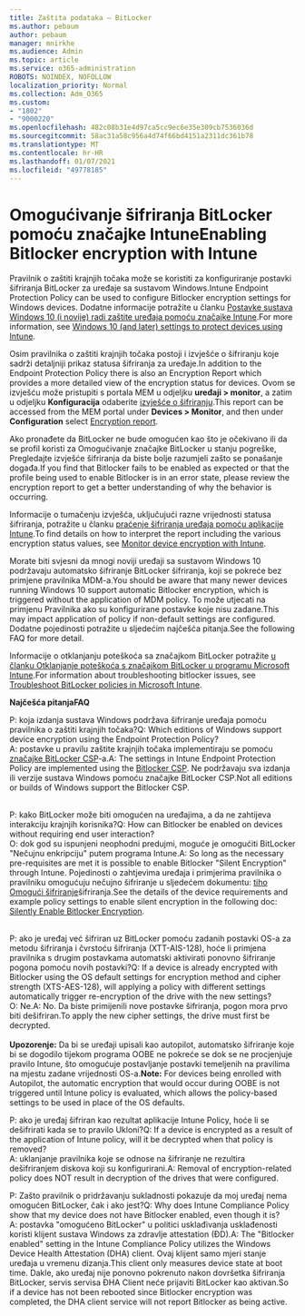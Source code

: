 ```yaml
---
title: Zaštita podataka – BitLocker
ms.author: pebaum
author: pebaum
manager: mnirkhe
ms.audience: Admin
ms.topic: article
ms.service: o365-administration
ROBOTS: NOINDEX, NOFOLLOW
localization_priority: Normal
ms.collection: Adm_O365
ms.custom:
- "1802"
- "9000220"
ms.openlocfilehash: 482c08b31e4d97ca5cc9ec6e35e309cb7536036d
ms.sourcegitcommit: 58ac31a58c956a4d74f66bd4151a2311dc361b78
ms.translationtype: MT
ms.contentlocale: hr-HR
ms.lasthandoff: 01/07/2021
ms.locfileid: "49778185"
---
```

# <a name="enabling-bitlocker-encryption-with-intune"></a><span data-ttu-id="8577a-102">Omogućivanje šifriranja BitLocker pomoću značajke Intune</span><span class="sxs-lookup"><span data-stu-id="8577a-102">Enabling Bitlocker encryption with Intune</span></span>

<span data-ttu-id="8577a-103">Pravilnik o zaštiti krajnjih točaka može se koristiti za konfiguriranje postavki šifriranja BitLocker za uređaje sa sustavom Windows.</span><span class="sxs-lookup"><span data-stu-id="8577a-103">Intune Endpoint Protection Policy can be used to configure Bitlocker encryption settings for Windows devices.</span></span> <span data-ttu-id="8577a-104">Dodatne informacije potražite u članku [Postavke sustava Windows 10 (i novije) radi zaštite uređaja pomoću značajke Intune](https://docs.microsoft.com/intune/endpoint-protection-windows-10#windows-encryption).</span><span class="sxs-lookup"><span data-stu-id="8577a-104">For more information, see [Windows 10 (and later) settings to protect devices using Intune](https://docs.microsoft.com/intune/endpoint-protection-windows-10#windows-encryption).</span></span>

<span data-ttu-id="8577a-105">Osim pravilnika o zaštiti krajnjih točaka postoji i izvješće o šifriranju koje sadrži detaljniji prikaz statusa šifriranja za uređaje.</span><span class="sxs-lookup"><span data-stu-id="8577a-105">In addition to the Endpoint Protection Policy there is also an Encryption Report which provides a more detailed view of the encryption status for devices.</span></span> <span data-ttu-id="8577a-106">Ovom se izvješću može pristupiti s portala MEM u odjeljku **uređaji > monitor**, a zatim u odjeljku **Konfiguracija** odaberite [izvješće o šifriranju](https://endpoint.microsoft.com/#blade/Microsoft_Intune_DeviceSettings/DevicesMonitorMenu/encryptionReport).</span><span class="sxs-lookup"><span data-stu-id="8577a-106">This report can be accessed from the MEM portal under **Devices > Monitor**, and then under **Configuration** select [Encryption report](https://endpoint.microsoft.com/#blade/Microsoft_Intune_DeviceSettings/DevicesMonitorMenu/encryptionReport).</span></span>

<span data-ttu-id="8577a-107">Ako pronađete da BitLocker ne bude omogućen kao što je očekivano ili da se profil koristi za Omogućivanje značajke BitLocker u stanju pogreške, Pregledajte izvješće šifriranja da biste bolje razumjeli zašto se ponašanje događa.</span><span class="sxs-lookup"><span data-stu-id="8577a-107">If you find that Bitlocker fails to be enabled as expected or that the profile being used to enable Bitlocker is in an error state, please review the encryption report to get a better understanding of why the behavior is occurring.</span></span>

<span data-ttu-id="8577a-108">Informacije o tumačenju izvješća, uključujući razne vrijednosti statusa šifriranja, potražite u članku [praćenje šifriranja uređaja pomoću aplikacije Intune](https://docs.microsoft.com/mem/intune/protect/encryption-monitor).</span><span class="sxs-lookup"><span data-stu-id="8577a-108">To find details on how to interpret the report including the various encryption status values, see [Monitor device encryption with Intune](https://docs.microsoft.com/mem/intune/protect/encryption-monitor).</span></span>

<span data-ttu-id="8577a-109">Morate biti svjesni da mnogi noviji uređaji sa sustavom Windows 10 podržavaju automatsko šifriranje BitLocker šifriranja, koji se pokreće bez primjene pravilnika MDM-a.</span><span class="sxs-lookup"><span data-stu-id="8577a-109">You should be aware that many newer devices running Windows 10 support automatic Bitlocker encryption, which is triggered without the application of MDM policy.</span></span> <span data-ttu-id="8577a-110">To može utjecati na primjenu Pravilnika ako su konfigurirane postavke koje nisu zadane.</span><span class="sxs-lookup"><span data-stu-id="8577a-110">This may impact application of policy if non-default settings are configured.</span></span> <span data-ttu-id="8577a-111">Dodatne pojedinosti potražite u sljedećim najčešća pitanja.</span><span class="sxs-lookup"><span data-stu-id="8577a-111">See the following FAQ for more detail.</span></span>

<span data-ttu-id="8577a-112">Informacije o otklanjanju poteškoća sa značajkom BitLocker potražite [u članku Otklanjanje poteškoća s značajkom BitLocker u programu Microsoft Intune](https://docs.microsoft.com/intune/protect/troubleshoot-bitlocker-policies).</span><span class="sxs-lookup"><span data-stu-id="8577a-112">For information about troubleshooting bitlocker issues, see [Troubleshoot BitLocker policies in Microsoft Intune](https://docs.microsoft.com/intune/protect/troubleshoot-bitlocker-policies).</span></span>
 
 
<span data-ttu-id="8577a-113">**Najčešća pitanja**</span><span class="sxs-lookup"><span data-stu-id="8577a-113">**FAQ**</span></span>

<span data-ttu-id="8577a-114">P: koja izdanja sustava Windows podržava šifriranje uređaja pomoću pravilnika o zaštiti krajnjih točaka?</span><span class="sxs-lookup"><span data-stu-id="8577a-114">Q: Which editions of Windows support device encryption using the Endpoint Protection Policy?</span></span><br>
<span data-ttu-id="8577a-115">A: postavke u pravilu zaštite krajnjih točaka implementiraju se pomoću [značajke BitLocker CSP](https://docs.microsoft.com/windows/client-management/mdm/bitlocker-csp)-a.</span><span class="sxs-lookup"><span data-stu-id="8577a-115">A: The settings in Intune Endpoint Protection Policy are implemented using the [Bitlocker CSP](https://docs.microsoft.com/windows/client-management/mdm/bitlocker-csp).</span></span> <span data-ttu-id="8577a-116">Ne podržavaju sva izdanja ili verzije sustava Windows pomoću značajke BitLocker CSP.</span><span class="sxs-lookup"><span data-stu-id="8577a-116">Not all editions or builds of Windows support the Bitlocker CSP.</span></span> <br><br>

<span data-ttu-id="8577a-117">P: kako BitLocker može biti omogućen na uređajima, a da ne zahtijeva interakciju krajnjih korisnika?</span><span class="sxs-lookup"><span data-stu-id="8577a-117">Q: How can Bitlocker be enabled on devices without requiring end user interaction?</span></span><br>
<span data-ttu-id="8577a-118">O: dok god su ispunjeni neophodni predujmi, moguće je omogućiti BitLocker "Nečujnu enkripciju" putem programa Intune.</span><span class="sxs-lookup"><span data-stu-id="8577a-118">A: So long as the necessary pre-requisites are met it is possible to enable Bitlocker "Silent Encryption" through Intune.</span></span> <span data-ttu-id="8577a-119">Pojedinosti o zahtjevima uređaja i primjerima pravilnika o pravilniku omogućuju nečujno šifriranje u sljedećem dokumentu: [tiho Omogući šifriranje](https://docs.microsoft.com/mem/intune/protect/encrypt-devices#silently-enable-bitlocker-on-devices)šifriranja.</span><span class="sxs-lookup"><span data-stu-id="8577a-119">See the details of the device requirements and example policy settings to enable silent encryption in the following doc: [Silently Enable Bitlocker Encryption](https://docs.microsoft.com/mem/intune/protect/encrypt-devices#silently-enable-bitlocker-on-devices).</span></span> <br><br>

<span data-ttu-id="8577a-120">P: ako je uređaj već šifriran uz BitLocker pomoću zadanih postavki OS-a za metodu šifriranja i čvrstoću šifriranja (XTT-AIS-128), hoće li primjena pravilnika s drugim postavkama automatski aktivirati ponovno šifriranje pogona pomoću novih postavki?</span><span class="sxs-lookup"><span data-stu-id="8577a-120">Q: If a device is already encrypted with Bitlocker using the OS default settings for encryption method and cipher strength (XTS-AES-128), will applying a policy with different settings automatically trigger re-encryption of the drive with the new settings?</span></span><br>
<span data-ttu-id="8577a-121">O: Ne.</span><span class="sxs-lookup"><span data-stu-id="8577a-121">A: No.</span></span> <span data-ttu-id="8577a-122">Da biste primijenili nove postavke šifriranja, pogon mora prvo biti dešifriran.</span><span class="sxs-lookup"><span data-stu-id="8577a-122">To apply the new cipher settings, the drive must first be decrypted.</span></span><br><br>
<span data-ttu-id="8577a-123">**Upozorenje:** Da bi se uređaji upisali kao autopilot, automatsko šifriranje koje bi se dogodilo tijekom programa OOBE ne pokreće se dok se ne procjenjuje pravilo Intune, što omogućuje postavljanje postavki temeljenih na pravilima na mjestu zadane vrijednosti OS-a.</span><span class="sxs-lookup"><span data-stu-id="8577a-123">**Note:** For devices being enrolled with Autopilot, the automatic encryption that would occur during OOBE is not triggered until Intune policy is evaluated, which allows the policy-based settings to be used in place of the OS defaults.</span></span>
 
<span data-ttu-id="8577a-124">P: ako je uređaj šifriran kao rezultat aplikacije Intune Policy, hoće li se dešifrirati kada se to pravilo Ukloni?</span><span class="sxs-lookup"><span data-stu-id="8577a-124">Q: If a device is encrypted as a result of the  application of Intune policy, will it be decrypted when that policy is removed?</span></span><br>
<span data-ttu-id="8577a-125">A: uklanjanje pravilnika koje se odnose na šifriranje ne rezultira dešifriranjem diskova koji su konfigurirani.</span><span class="sxs-lookup"><span data-stu-id="8577a-125">A: Removal of encryption-related policy does NOT result in decryption of the drives that were configured.</span></span>
 
<span data-ttu-id="8577a-126">P: Zašto pravilnik o pridržavanju sukladnosti pokazuje da moj uređaj nema omogućen BitLocker, čak i ako jest?</span><span class="sxs-lookup"><span data-stu-id="8577a-126">Q: Why does Intune Compliance Policy show that my device does not have Bitlocker enabled, even though it is?</span></span><br>
<span data-ttu-id="8577a-127">A: postavka "omogućeno BitLocker" u politici usklađivanja usklađenosti koristi klijent sustava Windows za zdravlje attestation (ĐD).</span><span class="sxs-lookup"><span data-stu-id="8577a-127">A: The "Bitlocker enabled" setting in the Intune Compliance Policy utilizes the Windows Device Health Attestation  (DHA) client.</span></span> <span data-ttu-id="8577a-128">Ovaj klijent samo mjeri stanje uređaja u vremenu dizanja.</span><span class="sxs-lookup"><span data-stu-id="8577a-128">This client only measures device state at boot time.</span></span> <span data-ttu-id="8577a-129">Dakle, ako uređaj nije ponovno pokrenuto nakon dovršetka šifriranja BitLocker, servis servisa ĐHA Client neće prijaviti BitLocker kao aktivan.</span><span class="sxs-lookup"><span data-stu-id="8577a-129">So if a device has not been rebooted since Bitlocker encryption was completed, the DHA client service will not report Bitlocker as being active.</span></span>
 
 
